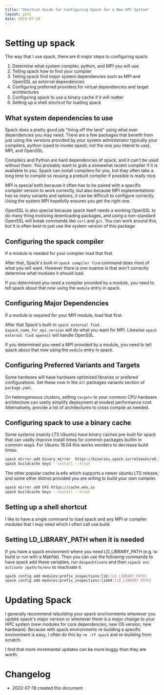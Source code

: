 ```yaml
---
title: "Shortcut Guide for Configuring Spack for a New HPC System"
layout: post
date: 2022-07-19
---
```


# Setting up spack

The way that I use spack, there are 6 major steps to configuring spack:

1. Determine what system compiler, python, and MPI you will use
2. Telling spack how to find your compiler
3. Telling spack find major system dependencies such as MPI and OpenSSL as external dependencies
4. Configuring preferred providers for virtual dependencies and target architectures
5. Configuring spack to use a binary cache if it will matter
6. Setting up a shell shortcut for loading spack

## What system dependencies to use

Spack does a pretty good job "living off the land" using what ever dependencies you may need.
There are a few packages that benefit from just using the versions provided by your system
administrator typically your compilers, python (used to invoke spack; not the one you intend to use), 
MPI, and OpenSSL.

Compilers and Python are hard dependencies of spack, and it can't be used without them.  You
probably want to grab a somewhat recent compiler if it is available to you.  Spack can install
compilers for you, but they often take a long time to compile so reusing a prebuilt compiler if
possible is really nice.

MPI is special both because it often has to be paired with a specific compiler version to work
correctly, but also because MPI implementations has so many variants and options, it can be
difficult to configure correctly.  Using the system MPI hopefully ensures you get the right one.

OpenSSL is also special because spack itself needs a working OpenSSL to do many thing involving
downloading packages, and using a non-standard OpenSSL will break commands like `curl` and `git`.
You can work around this,  but it is often best to just use the system version of this package

## Configuring the spack compiler

If a module is needed for your compiler load that first.

After that, Spack's built-in `spack compiler find` command does most of what you will want.  However
there is one nuance is that won't correctly determine what modules it should load.  

If you determined you need a compiler provided by a module, you need to tell spack about that now
using the `module` entry in spack.


##  Configuring Major Dependencies 

If a module is required for your MPI module, load that first.

After that Spack's built-in `spack external find $spack_name_for_mpi_version` will do what you want
for MPI.  Likewise `spack external find openssl` will handle OpenSSL.

If you determined you need a MPI provided by a module, you need to tell spack about that now
using the `module` entry in spack.

## Configuring Preferred Variants and Targets

Some hardware will have hardware optimized libraries or prefered configurations.  Set these now in
the `all` packages variants section of `package.yaml`.

On heterogeneous clusters, setting `target=` to your common CPU hardware architecture can vastly
simplify deployment at modest performance cost.  Alternatively, provide a list of architectures to
cross compile as needed.

## Configuring spack to use a binary cache

Some systems (mainly LTS Ubuntu) have binary caches pre-built for spack that can vastly improve
install times for common packages builtin in common ways.  For Ubuntu 18.04 this works wonders to
decrease build times:

```bash
spack mirror add binary_mirror  https://binaries.spack.io/releases/v0.18
spack buildcache keys --install --trust
```

The other popular cache is e4s which supports a newer ubuntu LTS release, and some other distros
provided you are willing to build your own compiler.

```bash
spack mirror add E4S https://cache.e4s.io
spack buildcache keys --install --trust
```

## Setting up a shell shortcut

I like to have a single command to load spack and any MPI or compiler modules that I may need which
I often call use build.


## Setting LD_LIBRARY_PATH when it is needed

If you have a spack envionment where you need LD_LIBRARY_PATH (e.g. to build or run with a Makfile).
Then you can use the following commands to have spack add these variables, run `despacktivate` and then `sspack env activate /path/to/env` to reactivate it.

```bash
spack config add modules:prefix_inspections:lib:[LD_LIBRARY_PATH]
spack config add modules:prefix_inspections:lib64:[LD_LIBRARY_PATH]
```


# Updating Spack

I generally recommend rebuilding your spack envirionments whenever you update spack's major version
or whenever there is a major change to your HPC system (new modules for core dependencies, new OS
version, new hardware).  Because with spack environments re-building a specific environment is easy,
I often do this by `rm -rf spack` and re-building from scratch.

I find that more incremental updates can be more buggy than they are worth.

# Changelog

+ 2022-07-19 created this document
